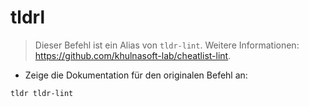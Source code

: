 # tldrl

> Dieser Befehl ist ein Alias von `tldr-lint`.
> Weitere Informationen: <https://github.com/khulnasoft-lab/cheatlist-lint>.

- Zeige die Dokumentation für den originalen Befehl an:

`tldr tldr-lint`
